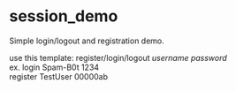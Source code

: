 # session_demo
Simple login/logout and registration demo.  
  
use this template: register/login/logout *username* *password*  
ex. login Spam-B0t 1234  
    register TestUser 00000ab
